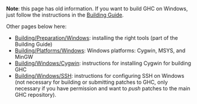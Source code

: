 
**Note**: this page has old information.  If you want to build GHC on Windows, just follow the instructions in the [Building Guide](building).



Other pages below here:


- [Building/Preparation/Windows](building/preparation/windows): installing the right tools (part of the Building Guide)
- [Building/Platforms/Windows](building/platforms/windows): Windows platforms: Cygwin, MSYS, and MinGW
- [Building/Windows/Cygwin](building/windows/cygwin): instructions for installing Cygwin for building GHC
- [Building/Windows/SSH](building/windows/ssh): instructions for configuring SSH on Windows (not necessary for building or submitting patches to GHC, only necessary if you have permission and want to *push* patches to the main GHC repository).
